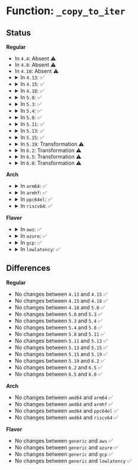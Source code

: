 # Function: <code>_copy_to_iter</code>

## Status
<b>Regular</b>
<ul>
<li>
In <code>4.4</code>: Absent ⚠️
</li>
<li>
In <code>4.8</code>: Absent ⚠️
</li>
<li>
In <code>4.10</code>: Absent ⚠️
</li>
<li>
<details>
<summary>In <code>4.13</code>: ✅</summary>

```c
size_t _copy_to_iter(const void *addr, size_t bytes, struct iov_iter *i);
```

**Collision:** Unique Global

**Inline:** No

**Transformation:** False

**Instances:**

```
In lib/iov_iter.c (ffffffff814670c0)
Location: lib/iov_iter.c:558
Inline: False
Direct callers:
  - fs/dax.c:dax_iomap_actor
  - net/core/datagram.c:skb_copy_datagram_iter
  - net/ipv4/tcp.c:tcp_recvmsg
  - net/ipv4/udp.c:udp_recvmsg
  - net/ipv6/udp.c:udpv6_recvmsg
  - net/packet/af_packet.c:packet_recvmsg
```
**Symbols:**

```
ffffffff814670c0-ffffffff81467499: _copy_to_iter (STB_GLOBAL)
```
</details>
</li>
<li>
<details>
<summary>In <code>4.15</code>: ✅</summary>

```c
size_t _copy_to_iter(const void *addr, size_t bytes, struct iov_iter *i);
```

**Collision:** Unique Global

**Inline:** No

**Transformation:** False

**Instances:**

```
In lib/iov_iter.c (ffffffff814931c0)
Location: lib/iov_iter.c:558
Inline: False
Direct callers:
  - fs/dax.c:dax_iomap_actor
  - net/core/datagram.c:skb_copy_datagram_iter
  - net/ipv4/tcp.c:tcp_recvmsg
  - net/ipv4/udp.c:udp_recvmsg
  - net/ipv6/udp.c:udpv6_recvmsg
  - net/packet/af_packet.c:packet_recvmsg
```
**Symbols:**

```
ffffffff814931c0-ffffffff81493599: _copy_to_iter (STB_GLOBAL)
```
</details>
</li>
<li>
<details>
<summary>In <code>4.18</code>: ✅</summary>

```c
size_t _copy_to_iter(const void *addr, size_t bytes, struct iov_iter *i);
```

**Collision:** Unique Global

**Inline:** No

**Transformation:** False

**Instances:**

```
In lib/iov_iter.c (ffffffff814c85f0)
Location: lib/iov_iter.c:558
Inline: False
Direct callers:
  - drivers/net/tun.c:tun_do_read
  - drivers/net/tun.c:tun_do_read
  - drivers/net/tun.c:tun_do_read
  - drivers/net/tun.c:tun_do_read
  - drivers/net/tun.c:tun_do_read
  - drivers/md/dm.c:dm_dax_copy_to_iter
  - net/core/datagram.c:skb_copy_datagram_iter
  - net/ipv4/tcp.c:tcp_recvmsg
  - net/ipv4/udp.c:udp_recvmsg
  - net/ipv6/udp.c:udpv6_recvmsg
  - net/packet/af_packet.c:packet_recvmsg
```
**Symbols:**

```
ffffffff814c85f0-ffffffff814c89bf: _copy_to_iter (STB_GLOBAL)
```
</details>
</li>
<li>
<details>
<summary>In <code>5.0</code>: ✅</summary>

```c
size_t _copy_to_iter(const void *addr, size_t bytes, struct iov_iter *i);
```

**Collision:** Unique Global

**Inline:** No

**Transformation:** False

**Instances:**

```
In lib/iov_iter.c (ffffffff814dcc50)
Location: lib/iov_iter.c:602
Inline: False
Direct callers:
  - fs/iomap.c:iomap_dio_actor
  - lib/iov_iter.c:hash_and_copy_to_iter
  - drivers/net/tun.c:tun_do_read
  - drivers/net/tun.c:tun_do_read
  - drivers/net/tun.c:tun_do_read
  - drivers/net/tun.c:tun_do_read
  - drivers/net/tun.c:tun_do_read
  - drivers/md/dm.c:dm_dax_copy_to_iter
  - net/core/datagram.c:simple_copy_to_iter
  - net/ipv4/tcp.c:tcp_recvmsg
  - net/ipv4/udp.c:udp_recvmsg
  - net/ipv6/udp.c:udpv6_recvmsg
  - net/packet/af_packet.c:packet_recvmsg
```
**Symbols:**

```
ffffffff814dcc50-ffffffff814dd052: _copy_to_iter (STB_GLOBAL)
```
</details>
</li>
<li>
<details>
<summary>In <code>5.3</code>: ✅</summary>

```c
size_t _copy_to_iter(const void *addr, size_t bytes, struct iov_iter *i);
```

**Collision:** Unique Global

**Inline:** No

**Transformation:** False

**Instances:**

```
In lib/iov_iter.c (ffffffff81509330)
Location: lib/iov_iter.c:603
Inline: False
Direct callers:
  - fs/iomap/direct-io.c:iomap_dio_actor
  - lib/iov_iter.c:hash_and_copy_to_iter
  - drivers/net/tun.c:tun_do_read
  - drivers/net/tun.c:tun_do_read
  - drivers/net/tun.c:tun_do_read
  - drivers/net/tun.c:tun_do_read
  - drivers/net/tun.c:tun_do_read
  - drivers/md/dm.c:dm_dax_copy_to_iter
  - net/core/datagram.c:simple_copy_to_iter
  - net/ipv4/tcp.c:tcp_recvmsg
  - net/ipv4/udp.c:udp_recvmsg
  - net/ipv6/udp.c:udpv6_recvmsg
  - net/packet/af_packet.c:packet_recvmsg
```
**Symbols:**

```
ffffffff81509330-ffffffff8150978f: _copy_to_iter (STB_GLOBAL)
```
</details>
</li>
<li>
<details>
<summary>In <code>5.4</code>: ✅</summary>

```c
size_t _copy_to_iter(const void *addr, size_t bytes, struct iov_iter *i);
```

**Collision:** Unique Global

**Inline:** No

**Transformation:** False

**Instances:**

```
In lib/iov_iter.c (ffffffff81526750)
Location: lib/iov_iter.c:603
Inline: False
Direct callers:
  - fs/iomap/direct-io.c:iomap_dio_actor
  - lib/iov_iter.c:hash_and_copy_to_iter
  - drivers/net/tun.c:tun_do_read
  - drivers/net/tun.c:tun_do_read
  - drivers/net/tun.c:tun_do_read
  - drivers/net/tun.c:tun_do_read
  - drivers/net/tun.c:tun_do_read
  - drivers/md/dm.c:dm_dax_copy_to_iter
  - net/core/datagram.c:simple_copy_to_iter
  - net/ipv4/tcp.c:tcp_recvmsg
  - net/ipv4/udp.c:udp_recvmsg
  - net/ipv6/udp.c:udpv6_recvmsg
  - net/packet/af_packet.c:packet_recvmsg
```
**Symbols:**

```
ffffffff81526750-ffffffff81526baf: _copy_to_iter (STB_GLOBAL)
```
</details>
</li>
<li>
<details>
<summary>In <code>5.8</code>: ✅</summary>

```c
size_t _copy_to_iter(const void *addr, size_t bytes, struct iov_iter *i);
```

**Collision:** Unique Global

**Inline:** No

**Transformation:** False

**Instances:**

```
In lib/iov_iter.c (ffffffff8158b540)
Location: lib/iov_iter.c:621
Inline: False
Direct callers:
  - fs/pipe.c:pipe_read
  - fs/eventfd.c:eventfd_read
  - fs/iomap/direct-io.c:iomap_dio_inline_actor
  - lib/iov_iter.c:hash_and_copy_to_iter
  - lib/iov_iter.c:copy_page_to_iter
  - drivers/net/tun.c:tun_do_read
  - drivers/net/tun.c:tun_do_read
  - drivers/md/dm.c:dm_dax_copy_to_iter
  - net/core/datagram.c:simple_copy_to_iter
  - net/ipv4/tcp.c:tcp_recvmsg
  - net/ipv4/udp.c:udp_recvmsg
  - net/ipv6/udp.c:udpv6_recvmsg
  - net/packet/af_packet.c:packet_recvmsg
```
**Symbols:**

```
ffffffff8158b540-ffffffff8158b92e: _copy_to_iter (STB_GLOBAL)
```
</details>
</li>
<li>
<details>
<summary>In <code>5.11</code>: ✅</summary>

```c
size_t _copy_to_iter(const void *addr, size_t bytes, struct iov_iter *i);
```

**Collision:** Unique Global

**Inline:** No

**Transformation:** False

**Instances:**

```
In lib/iov_iter.c (ffffffff815a6730)
Location: lib/iov_iter.c:630
Inline: False
Direct callers:
  - fs/pipe.c:pipe_read
  - fs/seq_file.c:seq_read_iter
  - fs/seq_file.c:seq_read_iter
  - fs/eventfd.c:eventfd_read
  - fs/iomap/direct-io.c:iomap_dio_inline_actor
  - fs/proc/proc_sysctl.c:proc_sys_call_handler
  - fs/kernfs/file.c:kernfs_file_read_iter
  - lib/iov_iter.c:hash_and_copy_to_iter
  - lib/iov_iter.c:copy_page_to_iter
  - drivers/tty/tty_io.c:iterate_tty_read
  - drivers/net/tun.c:tun_do_read
  - drivers/net/tun.c:tun_do_read
  - drivers/md/dm.c:dm_dax_copy_to_iter
  - net/core/datagram.c:simple_copy_to_iter
  - net/ipv4/tcp.c:tcp_recvmsg_locked
  - net/ipv4/udp.c:udp_recvmsg
  - net/ipv6/udp.c:udpv6_recvmsg
  - net/packet/af_packet.c:packet_recvmsg
```
**Symbols:**

```
ffffffff815a6730-ffffffff815a6a2e: _copy_to_iter (STB_GLOBAL)
```
</details>
</li>
<li>
<details>
<summary>In <code>5.13</code>: ✅</summary>

```c
size_t _copy_to_iter(const void *addr, size_t bytes, struct iov_iter *i);
```

**Collision:** Unique Global

**Inline:** No

**Transformation:** False

**Instances:**

```
In lib/iov_iter.c (ffffffff815b0c00)
Location: lib/iov_iter.c:651
Inline: False
Direct callers:
  - fs/pipe.c:pipe_read
  - fs/seq_file.c:seq_read_iter
  - fs/seq_file.c:seq_read_iter
  - fs/eventfd.c:eventfd_read
  - fs/iomap/direct-io.c:iomap_dio_inline_actor
  - fs/proc/proc_sysctl.c:proc_sys_call_handler
  - fs/kernfs/file.c:kernfs_file_read_iter
  - lib/iov_iter.c:hash_and_copy_to_iter
  - lib/iov_iter.c:copy_page_to_iter
  - drivers/tty/tty_io.c:tty_read
  - drivers/net/tun.c:tun_do_read
  - drivers/net/tun.c:tun_do_read
  - drivers/md/dm.c:dm_dax_copy_to_iter
  - net/core/datagram.c:simple_copy_to_iter
  - net/ipv4/tcp.c:tcp_recvmsg_locked
  - net/ipv4/udp.c:udp_recvmsg
  - net/ipv6/udp.c:udpv6_recvmsg
  - net/packet/af_packet.c:packet_recvmsg
```
**Symbols:**

```
ffffffff815b0c00-ffffffff815b13a1: _copy_to_iter (STB_GLOBAL)
```
</details>
</li>
<li>
<details>
<summary>In <code>5.15</code>: ✅</summary>

```c
size_t _copy_to_iter(const void *addr, size_t bytes, struct iov_iter *i);
```

**Collision:** Unique Global

**Inline:** No

**Transformation:** False

**Instances:**

```
In lib/iov_iter.c (ffffffff81618790)
Location: lib/iov_iter.c:616
Inline: False
Direct callers:
  - fs/pipe.c:pipe_read
  - fs/seq_file.c:seq_read_iter
  - fs/seq_file.c:seq_read_iter
  - fs/eventfd.c:eventfd_read
  - fs/iomap/direct-io.c:iomap_dio_inline_iter
  - fs/proc/proc_sysctl.c:proc_sys_call_handler
  - fs/kernfs/file.c:kernfs_file_read_iter
  - fs/configfs/file.c:configfs_bin_read_iter
  - fs/configfs/file.c:configfs_read_iter
  - lib/iov_iter.c:hash_and_copy_to_iter
  - lib/iov_iter.c:copy_page_to_iter
  - drivers/tty/tty_io.c:tty_read
  - drivers/net/tun.c:tun_do_read
  - drivers/net/tun.c:tun_do_read
  - drivers/md/dm.c:dm_dax_copy_to_iter
  - net/core/datagram.c:simple_copy_to_iter
  - net/ipv4/tcp.c:tcp_recvmsg_locked
  - net/ipv4/udp.c:udp_recvmsg
  - net/ipv6/udp.c:udpv6_recvmsg
  - net/packet/af_packet.c:packet_recvmsg
```
**Symbols:**

```
ffffffff81618790-ffffffff81618e98: _copy_to_iter (STB_GLOBAL)
```
</details>
</li>
<li>
<details>
<summary>In <code>5.19</code>: Transformation ⚠️</summary>

```c
size_t _copy_to_iter(const void *addr, size_t bytes, struct iov_iter *i);
```

**Collision:** Unique Global

**Inline:** No

**Transformation:** True

**Instances:**

```
In lib/iov_iter.c (0)
Location: lib/iov_iter.c:661
Inline: False
Direct callers:
  - arch/x86/kernel/crash_dump_64.c:__copy_oldmem_page
  - fs/pipe.c:pipe_read
  - fs/seq_file.c:seq_read_iter
  - fs/seq_file.c:seq_read_iter
  - fs/eventfd.c:eventfd_read
  - fs/iomap/direct-io.c:iomap_dio_inline_iter
  - fs/proc/proc_sysctl.c:proc_sys_call_handler
  - fs/proc/vmcore.c:__read_vmcore
  - fs/proc/vmcore.c:__read_vmcore
  - fs/proc/vmcore.c:__read_vmcore
  - fs/kernfs/file.c:kernfs_file_read_iter
  - fs/configfs/file.c:configfs_bin_read_iter
  - fs/configfs/file.c:configfs_read_iter
  - lib/iov_iter.c:hash_and_copy_to_iter
  - lib/iov_iter.c:copy_page_to_iter
  - drivers/tty/tty_io.c:tty_read
  - drivers/char/random.c:get_random_bytes_user
  - drivers/char/random.c:get_random_bytes_user
  - drivers/dax/super.c:dax_copy_to_iter
  - drivers/net/tun.c:tun_do_read
  - drivers/net/tun.c:tun_do_read
  - net/core/datagram.c:simple_copy_to_iter
  - net/ipv4/tcp.c:tcp_recvmsg_locked
  - net/ipv4/udp.c:udp_recvmsg
  - net/ipv6/udp.c:udpv6_recvmsg
  - net/packet/af_packet.c:packet_recvmsg
```
**Symbols:**

```
ffffffff81e93164-ffffffff81e931b0: _copy_to_iter.cold (STB_LOCAL)
ffffffff816e54f0-ffffffff816e5b89: _copy_to_iter (STB_GLOBAL)
```
</details>
</li>
<li>
<details>
<summary>In <code>6.2</code>: Transformation ⚠️</summary>

```c
size_t _copy_to_iter(const void *addr, size_t bytes, struct iov_iter *i);
```

**Collision:** Unique Global

**Inline:** No

**Transformation:** True

**Instances:**

```
In lib/iov_iter.c (0)
Location: lib/iov_iter.c:521
Inline: False
Direct callers:
  - arch/x86/kernel/crash_dump_64.c:__copy_oldmem_page
  - fs/pipe.c:pipe_read
  - fs/seq_file.c:seq_read_iter
  - fs/seq_file.c:seq_read_iter
  - fs/eventfd.c:eventfd_read
  - fs/iomap/direct-io.c:iomap_dio_inline_iter
  - fs/proc/proc_sysctl.c:proc_sys_call_handler
  - fs/proc/vmcore.c:__read_vmcore
  - fs/proc/vmcore.c:__read_vmcore
  - fs/proc/vmcore.c:__read_vmcore
  - fs/kernfs/file.c:kernfs_file_read_iter
  - fs/configfs/file.c:configfs_bin_read_iter
  - fs/configfs/file.c:configfs_read_iter
  - lib/iov_iter.c:hash_and_copy_to_iter
  - lib/iov_iter.c:copy_page_to_iter
  - drivers/tty/tty_io.c:tty_read
  - drivers/char/random.c:get_random_bytes_user
  - drivers/char/random.c:get_random_bytes_user
  - drivers/dax/super.c:dax_copy_to_iter
  - drivers/net/tun.c:tun_do_read
  - drivers/net/tun.c:tun_do_read
  - net/core/datagram.c:simple_copy_to_iter
  - net/ipv4/tcp.c:tcp_recvmsg_locked
  - net/ipv4/udp.c:udp_recvmsg
  - net/ipv6/udp.c:udpv6_recvmsg
  - net/packet/af_packet.c:packet_recvmsg
```
**Symbols:**

```
ffffffff820781a6-ffffffff820781fd: _copy_to_iter.cold (STB_LOCAL)
ffffffff817d3b80-ffffffff817d417c: _copy_to_iter (STB_GLOBAL)
```
</details>
</li>
<li>
<details>
<summary>In <code>6.5</code>: Transformation ⚠️</summary>

```c
size_t _copy_to_iter(const void *addr, size_t bytes, struct iov_iter *i);
```

**Collision:** Unique Global

**Inline:** No

**Transformation:** True

**Instances:**

```
In lib/iov_iter.c (0)
Location: lib/iov_iter.c:310
Inline: False
Direct callers:
  - arch/x86/kernel/crash_dump_64.c:__copy_oldmem_page
  - fs/pipe.c:pipe_read
  - fs/seq_file.c:seq_read_iter
  - fs/seq_file.c:seq_read_iter
  - fs/eventfd.c:eventfd_read
  - fs/iomap/direct-io.c:iomap_dio_inline_iter
  - fs/proc/proc_sysctl.c:proc_sys_call_handler
  - fs/proc/kcore.c:read_kcore_iter
  - fs/proc/kcore.c:read_kcore_iter
  - fs/proc/kcore.c:read_kcore_iter
  - fs/proc/kcore.c:read_kcore_iter
  - fs/proc/kcore.c:read_kcore_iter
  - fs/proc/vmcore.c:__read_vmcore
  - fs/proc/vmcore.c:__read_vmcore
  - fs/proc/vmcore.c:__read_vmcore
  - fs/kernfs/file.c:kernfs_file_read_iter
  - fs/configfs/file.c:configfs_bin_read_iter
  - fs/configfs/file.c:configfs_read_iter
  - lib/iov_iter.c:hash_and_copy_to_iter
  - drivers/tty/tty_io.c:tty_read
  - drivers/char/random.c:get_random_bytes_user
  - drivers/char/random.c:get_random_bytes_user
  - drivers/dax/super.c:dax_copy_to_iter
  - drivers/net/tun.c:tun_do_read
  - drivers/net/tun.c:tun_do_read
  - net/core/datagram.c:simple_copy_to_iter
  - net/ipv4/tcp.c:tcp_recvmsg_locked
  - net/ipv4/udp.c:udp_recvmsg
  - net/ipv6/udp.c:udpv6_recvmsg
  - net/packet/af_packet.c:packet_recvmsg
```
**Symbols:**

```
ffffffff820f84e0-ffffffff820f8542: _copy_to_iter.cold (STB_LOCAL)
ffffffff81811650-ffffffff81811b61: _copy_to_iter (STB_GLOBAL)
```
</details>
</li>
<li>
<details>
<summary>In <code>6.8</code>: Transformation ⚠️</summary>

```c
size_t _copy_to_iter(const void *addr, size_t bytes, struct iov_iter *i);
```

**Collision:** Unique Global

**Inline:** No

**Transformation:** True

**Instances:**

```
In lib/iov_iter.c (0)
Location: lib/iov_iter.c:179
Inline: False
Direct callers:
  - arch/x86/kernel/crash_dump_64.c:__copy_oldmem_page
  - fs/pipe.c:pipe_read
  - fs/seq_file.c:seq_read_iter
  - fs/seq_file.c:seq_read_iter
  - fs/eventfd.c:eventfd_read
  - fs/iomap/direct-io.c:iomap_dio_inline_iter
  - fs/proc/proc_sysctl.c:proc_sys_call_handler
  - fs/proc/kcore.c:read_kcore_iter
  - fs/proc/kcore.c:read_kcore_iter
  - fs/proc/kcore.c:read_kcore_iter
  - fs/proc/kcore.c:read_kcore_iter
  - fs/proc/kcore.c:read_kcore_iter
  - fs/proc/vmcore.c:__read_vmcore
  - fs/proc/vmcore.c:__read_vmcore
  - fs/proc/vmcore.c:__read_vmcore
  - fs/kernfs/file.c:kernfs_file_read_iter
  - fs/configfs/file.c:configfs_bin_read_iter
  - fs/configfs/file.c:configfs_read_iter
  - block/bio-integrity.c:bio_integrity_free
  - drivers/tty/tty_io.c:tty_read
  - drivers/char/random.c:get_random_bytes_user
  - drivers/char/random.c:get_random_bytes_user
  - drivers/dax/super.c:dax_copy_to_iter
  - drivers/net/tun.c:tun_do_read
  - drivers/net/tun.c:tun_do_read
  - net/core/datagram.c:simple_copy_to_iter
  - net/core/datagram.c:hash_and_copy_to_iter
  - net/ipv4/tcp.c:tcp_recvmsg_locked
  - net/ipv4/udp.c:udp_recvmsg
  - net/ipv6/udp.c:udpv6_recvmsg
  - net/packet/af_packet.c:packet_recvmsg
```
**Symbols:**

```
ffffffff821d626d-ffffffff821d6282: _copy_to_iter.cold (STB_LOCAL)
ffffffff81857760-ffffffff81857ce2: _copy_to_iter (STB_GLOBAL)
```
</details>
</li>
</ul>
<b>Arch</b>
<ul>
<li>
<details>
<summary>In <code>arm64</code>: ✅</summary>

```c
size_t _copy_to_iter(const void *addr, size_t bytes, struct iov_iter *i);
```

**Collision:** Unique Global

**Inline:** No

**Transformation:** False

**Instances:**

```
In lib/iov_iter.c (ffff800010630e80)
Location: lib/iov_iter.c:603
Inline: False
Direct callers:
  - fs/iomap/direct-io.c:iomap_dio_actor
  - lib/iov_iter.c:hash_and_copy_to_iter
  - drivers/net/tun.c:tun_do_read
  - drivers/net/tun.c:tun_do_read
  - drivers/net/tun.c:tun_do_read
  - drivers/net/tun.c:tun_do_read
  - drivers/net/tun.c:tun_do_read
  - drivers/md/dm.c:dm_dax_copy_to_iter
  - net/core/datagram.c:simple_copy_to_iter
  - net/ipv4/tcp.c:tcp_recvmsg
  - net/ipv4/udp.c:udp_recvmsg
  - net/ipv6/udp.c:udpv6_recvmsg
  - net/packet/af_packet.c:packet_recvmsg
```
**Symbols:**

```
ffff800010630e80-ffff8000106312d0: _copy_to_iter (STB_GLOBAL)
```
</details>
</li>
<li>
<details>
<summary>In <code>armhf</code>: ✅</summary>

```c
size_t _copy_to_iter(const void *addr, size_t bytes, struct iov_iter *i);
```

**Collision:** Unique Global

**Inline:** No

**Transformation:** False

**Instances:**

```
In lib/iov_iter.c (c07d729c)
Location: lib/iov_iter.c:603
Inline: False
Direct callers:
  - fs/iomap/direct-io.c:iomap_dio_actor
  - lib/iov_iter.c:hash_and_copy_to_iter
  - drivers/net/tun.c:tun_do_read
  - drivers/net/tun.c:tun_do_read
  - drivers/net/tun.c:tun_do_read
  - drivers/net/tun.c:tun_do_read
  - drivers/net/tun.c:tun_do_read
  - net/core/datagram.c:simple_copy_to_iter
  - net/ipv4/tcp.c:tcp_recvmsg
  - net/ipv4/udp.c:udp_recvmsg
  - net/ipv6/udp.c:udpv6_recvmsg
  - net/packet/af_packet.c:packet_recvmsg
```
**Symbols:**

```
c07d729c-c07d7704: _copy_to_iter (STB_GLOBAL)
```
</details>
</li>
<li>
<details>
<summary>In <code>ppc64el</code>: ✅</summary>

```c
size_t _copy_to_iter(const void *addr, size_t bytes, struct iov_iter *i);
```

**Collision:** Unique Global

**Inline:** No

**Transformation:** False

**Instances:**

```
In lib/iov_iter.c (c0000000007d4bb0)
Location: lib/iov_iter.c:603
Inline: False
Direct callers:
  - fs/iomap/direct-io.c:iomap_dio_actor
  - lib/iov_iter.c:hash_and_copy_to_iter
  - drivers/net/tun.c:tun_do_read
  - drivers/net/tun.c:tun_do_read
  - drivers/net/tun.c:tun_do_read
  - drivers/net/tun.c:tun_do_read
  - drivers/net/tun.c:tun_do_read
  - drivers/md/dm.c:dm_dax_copy_to_iter
  - net/core/datagram.c:simple_copy_to_iter
  - net/ipv4/tcp.c:tcp_recvmsg
  - net/ipv4/udp.c:udp_recvmsg
  - net/ipv6/udp.c:udpv6_recvmsg
  - net/packet/af_packet.c:packet_recvmsg
```
**Symbols:**

```
c0000000007d4bb0-c0000000007d51c8: _copy_to_iter (STB_GLOBAL)
```
</details>
</li>
<li>
<details>
<summary>In <code>riscv64</code>: ✅</summary>

```c
size_t _copy_to_iter(const void *addr, size_t bytes, struct iov_iter *i);
```

**Collision:** Unique Global

**Inline:** No

**Transformation:** False

**Instances:**

```
In lib/iov_iter.c (ffffffe00045f97a)
Location: lib/iov_iter.c:603
Inline: False
Direct callers:
  - fs/iomap/direct-io.c:iomap_dio_actor
  - lib/iov_iter.c:hash_and_copy_to_iter
  - drivers/net/tun.c:tun_do_read
  - drivers/net/tun.c:tun_do_read
  - drivers/net/tun.c:tun_do_read
  - drivers/net/tun.c:tun_do_read
  - drivers/net/tun.c:tun_do_read
  - drivers/md/dm.c:dm_dax_copy_to_iter
  - net/core/datagram.c:simple_copy_to_iter
  - net/ipv4/tcp.c:tcp_recvmsg
  - net/ipv4/udp.c:udp_recvmsg
  - net/ipv6/udp.c:udpv6_recvmsg
  - net/packet/af_packet.c:packet_recvmsg
```
**Symbols:**

```
ffffffe00045f97a-ffffffe00045fcca: _copy_to_iter (STB_GLOBAL)
```
</details>
</li>
</ul>
<b>Flavor</b>
<ul>
<li>
<details>
<summary>In <code>aws</code>: ✅</summary>

```c
size_t _copy_to_iter(const void *addr, size_t bytes, struct iov_iter *i);
```

**Collision:** Unique Global

**Inline:** No

**Transformation:** False

**Instances:**

```
In lib/iov_iter.c (ffffffff8151ed30)
Location: lib/iov_iter.c:603
Inline: False
Direct callers:
  - fs/iomap/direct-io.c:iomap_dio_actor
  - lib/iov_iter.c:hash_and_copy_to_iter
  - drivers/net/tun.c:tun_do_read
  - drivers/net/tun.c:tun_do_read
  - drivers/net/tun.c:tun_do_read
  - drivers/net/tun.c:tun_do_read
  - drivers/net/tun.c:tun_do_read
  - drivers/md/dm.c:dm_dax_copy_to_iter
  - net/core/datagram.c:simple_copy_to_iter
  - net/ipv4/tcp.c:tcp_recvmsg
  - net/ipv4/udp.c:udp_recvmsg
  - net/ipv6/udp.c:udpv6_recvmsg
  - net/packet/af_packet.c:packet_recvmsg
```
**Symbols:**

```
ffffffff8151ed30-ffffffff8151f18f: _copy_to_iter (STB_GLOBAL)
```
</details>
</li>
<li>
<details>
<summary>In <code>azure</code>: ✅</summary>

```c
size_t _copy_to_iter(const void *addr, size_t bytes, struct iov_iter *i);
```

**Collision:** Unique Global

**Inline:** No

**Transformation:** False

**Instances:**

```
In lib/iov_iter.c (ffffffff8150f020)
Location: lib/iov_iter.c:603
Inline: False
Direct callers:
  - fs/iomap/direct-io.c:iomap_dio_actor
  - lib/iov_iter.c:hash_and_copy_to_iter
  - drivers/net/tun.c:tun_do_read
  - drivers/net/tun.c:tun_do_read
  - drivers/net/tun.c:tun_do_read
  - drivers/net/tun.c:tun_do_read
  - drivers/net/tun.c:tun_do_read
  - drivers/md/dm.c:dm_dax_copy_to_iter
  - net/core/datagram.c:simple_copy_to_iter
  - net/ipv4/tcp.c:tcp_recvmsg
  - net/ipv4/udp.c:udp_recvmsg
  - net/ipv6/udp.c:udpv6_recvmsg
  - net/packet/af_packet.c:packet_recvmsg
```
**Symbols:**

```
ffffffff8150f020-ffffffff8150f47f: _copy_to_iter (STB_GLOBAL)
```
</details>
</li>
<li>
<details>
<summary>In <code>gcp</code>: ✅</summary>

```c
size_t _copy_to_iter(const void *addr, size_t bytes, struct iov_iter *i);
```

**Collision:** Unique Global

**Inline:** No

**Transformation:** False

**Instances:**

```
In lib/iov_iter.c (ffffffff8151adc0)
Location: lib/iov_iter.c:603
Inline: False
Direct callers:
  - fs/iomap/direct-io.c:iomap_dio_actor
  - lib/iov_iter.c:hash_and_copy_to_iter
  - drivers/net/tun.c:tun_do_read
  - drivers/net/tun.c:tun_do_read
  - drivers/net/tun.c:tun_do_read
  - drivers/net/tun.c:tun_do_read
  - drivers/net/tun.c:tun_do_read
  - drivers/md/dm.c:dm_dax_copy_to_iter
  - net/core/datagram.c:simple_copy_to_iter
  - net/ipv4/tcp.c:tcp_recvmsg
  - net/ipv4/udp.c:udp_recvmsg
  - net/ipv6/udp.c:udpv6_recvmsg
  - net/packet/af_packet.c:packet_recvmsg
```
**Symbols:**

```
ffffffff8151adc0-ffffffff8151b21f: _copy_to_iter (STB_GLOBAL)
```
</details>
</li>
<li>
<details>
<summary>In <code>lowlatency</code>: ✅</summary>

```c
size_t _copy_to_iter(const void *addr, size_t bytes, struct iov_iter *i);
```

**Collision:** Unique Global

**Inline:** No

**Transformation:** False

**Instances:**

```
In lib/iov_iter.c (ffffffff815345f0)
Location: lib/iov_iter.c:603
Inline: False
Direct callers:
  - fs/iomap/direct-io.c:iomap_dio_actor
  - lib/iov_iter.c:hash_and_copy_to_iter
  - drivers/net/tun.c:tun_do_read
  - drivers/net/tun.c:tun_do_read
  - drivers/net/tun.c:tun_do_read
  - drivers/net/tun.c:tun_do_read
  - drivers/net/tun.c:tun_do_read
  - drivers/md/dm.c:dm_dax_copy_to_iter
  - net/core/datagram.c:simple_copy_to_iter
  - net/ipv4/tcp.c:tcp_recvmsg
  - net/ipv4/udp.c:udp_recvmsg
  - net/ipv6/udp.c:udpv6_recvmsg
  - net/packet/af_packet.c:packet_recvmsg
```
**Symbols:**

```
ffffffff815345f0-ffffffff81534a4f: _copy_to_iter (STB_GLOBAL)
```
</details>
</li>
</ul>

## Differences
<b>Regular</b>
<ul>
<li>
No changes between <code>4.13</code> and <code>4.15</code> ✅
</li>
<li>
No changes between <code>4.15</code> and <code>4.18</code> ✅
</li>
<li>
No changes between <code>4.18</code> and <code>5.0</code> ✅
</li>
<li>
No changes between <code>5.0</code> and <code>5.3</code> ✅
</li>
<li>
No changes between <code>5.3</code> and <code>5.4</code> ✅
</li>
<li>
No changes between <code>5.4</code> and <code>5.8</code> ✅
</li>
<li>
No changes between <code>5.8</code> and <code>5.11</code> ✅
</li>
<li>
No changes between <code>5.11</code> and <code>5.13</code> ✅
</li>
<li>
No changes between <code>5.13</code> and <code>5.15</code> ✅
</li>
<li>
No changes between <code>5.15</code> and <code>5.19</code> ✅
</li>
<li>
No changes between <code>5.19</code> and <code>6.2</code> ✅
</li>
<li>
No changes between <code>6.2</code> and <code>6.5</code> ✅
</li>
<li>
No changes between <code>6.5</code> and <code>6.8</code> ✅
</li>
</ul>
<b>Arch</b>
<ul>
<li>
No changes between <code>amd64</code> and <code>arm64</code> ✅
</li>
<li>
No changes between <code>amd64</code> and <code>armhf</code> ✅
</li>
<li>
No changes between <code>amd64</code> and <code>ppc64el</code> ✅
</li>
<li>
No changes between <code>amd64</code> and <code>riscv64</code> ✅
</li>
</ul>
<b>Flavor</b>
<ul>
<li>
No changes between <code>generic</code> and <code>aws</code> ✅
</li>
<li>
No changes between <code>generic</code> and <code>azure</code> ✅
</li>
<li>
No changes between <code>generic</code> and <code>gcp</code> ✅
</li>
<li>
No changes between <code>generic</code> and <code>lowlatency</code> ✅
</li>
</ul>

